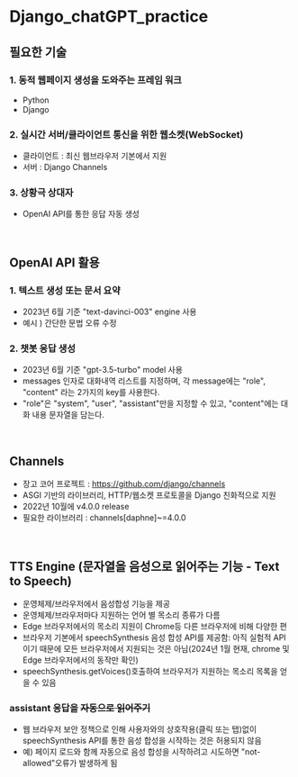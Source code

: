 # Django_chatGPT_practice

## 필요한 기술
### 1. 동적 웹페이지 생성을 도와주는 프레임 워크
 - Python
 - Django

### 2. 실시간 서버/클라이언트 통신을 위한 웹소켓(WebSocket)
 - 클라이언트 : 최신 웹브라우저 기본에서 지원
 - 서버 : Django Channels

### 3. 상황극 상대자
 - OpenAI API를 통한 응답 자동 생성

<br>

## OpenAI API 활용
### 1. 텍스트 생성 또는 문서 요약
 - 2023년 6월 기준 "text-davinci-003" engine 사용
 - 예시 ) 간단한 문법 오류 수정

### 2. 챗봇 응답 생성
 - 2023년 6월 기준 "gpt-3.5-turbo" model 사용
 - messages 인자로 대화내역 리스트를 지정하며, 각 message에는 "role", "content" 라는 2가지의 key를 사용한다.
 - "role"은 "system", "user", "assistant"만을 지정할 수 있고, "content"에는 대화 내용 문자열을 담는다.

 <br>

 ## Channels
 - 장고 코어 프로젝트 : https://github.com/django/channels
 - ASGI 기반의 라이브러리, HTTP/웹소켓 프로토콜을 Django 친화적으로 지원
 - 2022년 10월에 v4.0.0 release
 - 필요한 라이브러리 : channels[daphne]~=4.0.0

 <br>

 ## TTS Engine (문자열을 음성으로 읽어주는 기능 - Text to Speech)
 - 운영체제/브라우저에서 음성합성 기능을 제공
 - 운영체제/브라우저마다 지원하는 언어 별 목소리 종류가 다름
 - Edge 브라우저에서의 목소리 지원이 Chrome등 다른 브라우저에 비해 다양한 편
 - 브라우저 기본에서 speechSynthesis 음성 합성 API를 제공함: 아직 실험적 API이기 때문에 모든 브라우저에서 지원되는 것은 아님(2024년 1월 현재, chrome 및 Edge 브라우저에서의 동작만 확인)
 - speechSynthesis.getVoices()호출하여 브라우저가 지원하는 목소리 목록을 얻을 수 있음

 ### assistant 응답을 ~~자동으로 읽어주기~~
 - 웹 브라우저 보안 정책으로 인해 사용자와의 상호작용(클릭 또는 탭)없이 speechSynthesis API를 통한 음성 합성을 시작하는 것은 허용되지 않음
 - 예) 페이지 로드와 함께 자동으로 음성 합성을 시작하려고 시도하면 "not-allowed"오류가 발생하게 됨


